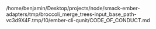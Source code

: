 /home/benjamin/Desktop/projects/node/smack-ember-adapters/tmp/broccoli_merge_trees-input_base_path-vc3d9X4F.tmp/10/ember-cli-qunit/CODE_OF_CONDUCT.md